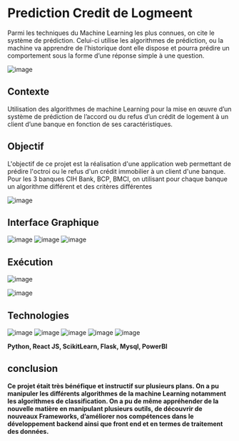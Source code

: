 # Prediction Credit de Logmeent 

Parmi les techniques du Machine Learning les plus connues, on cite le système de prédiction. Celui-ci utilise les algorithmes de prédiction, ou la machine va apprendre de l’historique dont elle dispose et pourra prédire un comportement sous la forme d’une réponse simple à une question.

![image](https://user-images.githubusercontent.com/74151613/151864921-df45eed2-1dc0-4834-b901-cdc1f7cbd0a1.png)

## Contexte

Utilisation des algorithmes de machine Learning pour la mise en œuvre d’un système de prédiction de l’accord ou du refus d’un crédit de logement à un client d’une banque en fonction de ses caractéristiques.

## Objectif

L'objectif de ce projet est la réalisation d'une application web permettant de prédire l'octroi ou le refus d'un crédit immobilier à un client d'une banque. Pour les 3 banques CIH Bank, BCP, BMCI, on utilisant pour chaque banque un algorithme différent et des critères différentes 

![image](https://user-images.githubusercontent.com/74151613/151864708-0cc741af-ce7e-43b1-8780-78f296d643dd.png)


## Interface Graphique

![image](https://user-images.githubusercontent.com/74151613/151864970-a4dc766e-6893-4429-be91-717735382598.png)
![image](https://user-images.githubusercontent.com/74151613/151864996-d1bbbc8a-4f68-4405-9dcc-623c0cfdc25c.png)
![image](https://user-images.githubusercontent.com/74151613/151865036-a3ff442b-83d6-4e29-a681-d5d8466ed6f6.png)


## Exécution
![image](https://user-images.githubusercontent.com/74151613/151865577-be5dd8a4-3b01-424d-b950-2cc7dd119ce5.png)

![image](https://user-images.githubusercontent.com/74151613/151865459-3340df71-b1e1-4bab-b8cf-7b32fe09f0d0.png)



## Technologies 
![image](https://user-images.githubusercontent.com/74151613/151880551-ad261e33-73e4-4ad8-aadd-652cbb2f8e49.png)
![image](https://user-images.githubusercontent.com/74151613/151880518-74f4931d-f956-4e0e-addf-1bdec1eee40d.png)
![image](https://user-images.githubusercontent.com/74151613/151880523-45e5bd9a-3c56-481b-bf96-27e142260fab.png)
![image](https://user-images.githubusercontent.com/74151613/151880533-d4560974-4bfc-493d-8214-4c1fd41845ce.png)
![image](https://user-images.githubusercontent.com/74151613/151880538-6d77bc43-41f0-487c-80aa-c720b196d309.png)

<strong> Python, React JS, ScikitLearn, Flask, Mysql, PowerBI <strong/>

## conclusion
Ce projet était très bénéfique et instructif sur plusieurs plans. On a pu manipuler les différents algorithmes de la machine Learning notamment les algorithmes de classification. On a pu de même appréhender de la nouvelle matière en manipulant plusieurs outils, de découvrir de nouveaux Frameworks, d’améliorer nos compétences dans le développement backend ainsi que front end et en termes de traitement des données.



